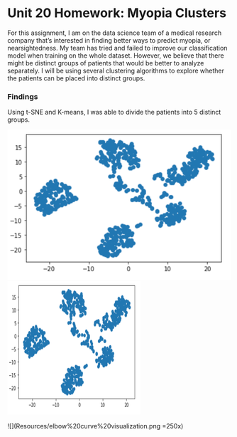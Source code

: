 # Unit 20 Homework: Myopia Clusters

For this assignment, I am on the data science team of a medical research company that’s interested in finding better ways to predict myopia, or nearsightedness. My team has tried and failed to improve our classification model when training on the whole dataset. However, we believe that there might be distinct groups of patients that would be better to analyze separately. I will be using several clustering algorithms to explore whether the patients can be placed into distinct groups. 

### Findings 
Using t-SNE and K-means, I was able to divide the patients into 5 distinct groups.

![](Resources/t-SNE%20visualization.png)
<img src="Resources/t-SNE%20visualization.png"  width="300" height="300">


![](Resources/elbow%20curve%20visualization.png =250x)
